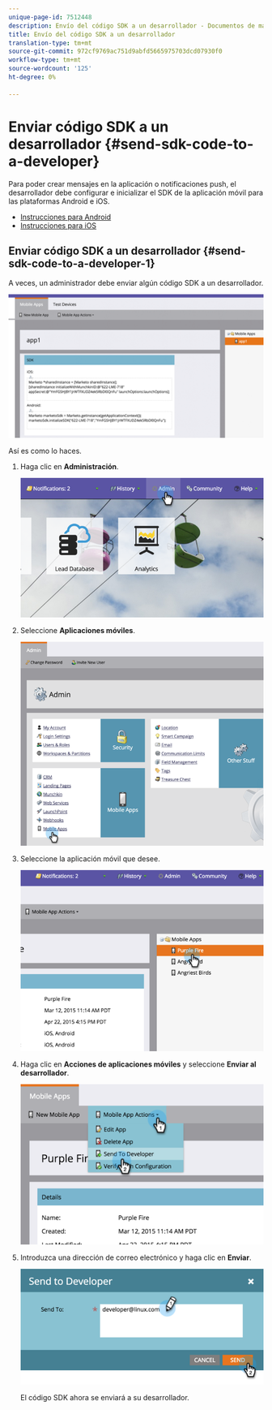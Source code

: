 ```yaml
---
unique-page-id: 7512448
description: Envío del código SDK a un desarrollador - Documentos de marketing - Documentación del producto
title: Envío del código SDK a un desarrollador
translation-type: tm+mt
source-git-commit: 972cf9769ac751d9abfd5665975703dcd07930f0
workflow-type: tm+mt
source-wordcount: '125'
ht-degree: 0%

---
```



# Enviar código SDK a un desarrollador {#send-sdk-code-to-a-developer}

Para poder crear mensajes en la aplicación o notificaciones push, el desarrollador debe configurar e inicializar el SDK de la aplicación móvil para las plataformas Android e iOS.

* [Instrucciones para Android](https://developers.marketo.com/documentation/mobile/installation-instructions-on-android/)
* [Instrucciones para iOS](https://developers.marketo.com/documentation/mobile/installation-instructions-on-ios/)

## Enviar código SDK a un desarrollador {#send-sdk-code-to-a-developer-1}

A veces, un administrador debe enviar algún código SDK a un desarrollador.

![](assets/image2016-3-9-16-3a24-3a14.png)

Así es como lo haces.

1. Haga clic en **Administración**.

   ![](assets/image2015-4-22-16-3a12-3a32.png)

1. Seleccione **Aplicaciones móviles**.

   ![](assets/image2015-4-22-16-3a14-3a29.png)

1. Seleccione la aplicación móvil que desee.

   ![](assets/image2015-4-22-16-3a33-3a19.png)

1. Haga clic en **Acciones de aplicaciones móviles** y seleccione **Enviar al desarrollador**.

   ![](assets/image2015-4-22-17-3a13-3a30.png)

1. Introduzca una dirección de correo electrónico y haga clic en **Enviar**.

   ![](assets/image2015-4-22-18-3a51-3a54.png)

   El código SDK ahora se enviará a su desarrollador.
